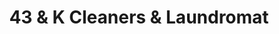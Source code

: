 ---
title: "43 & K Cleaners & Laundromat"
url: /portland/43-and-k-cleaners-and-laundromat/
shop: laundry
---